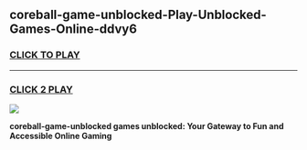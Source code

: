 
## coreball-game-unblocked-Play-Unblocked-Games-Online-ddvy6
<h3>
<a href="https://premium76.site?title=coreball-game-unblocked&ref=25A">CLICK TO PLAY</a></h3>
<hr>

<h3>
<a href="https://premium76.site?title=coreball-game-unblocked&ref=25A">CLICK 2 PLAY</a>
  
</h3>

<a href="https://premium76.site?title=coreball-game-unblocked&ref=25A"><img src="https://clearcache.store/games.png"></a>


**coreball-game-unblocked games unblocked: Your Gateway to Fun and Accessible Online Gaming**
